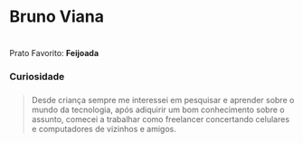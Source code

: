 # Bruno Viana <h1>

Prato Favorito: **Feijoada**

### Curiosidade <h3>
>Desde criança sempre me interessei em pesquisar e aprender sobre o mundo da tecnologia,
>após adiquirir um bom conhecimento sobre o assunto, comecei a trabalhar como
>freelancer concertando celulares e computadores de vizinhos e amigos.
